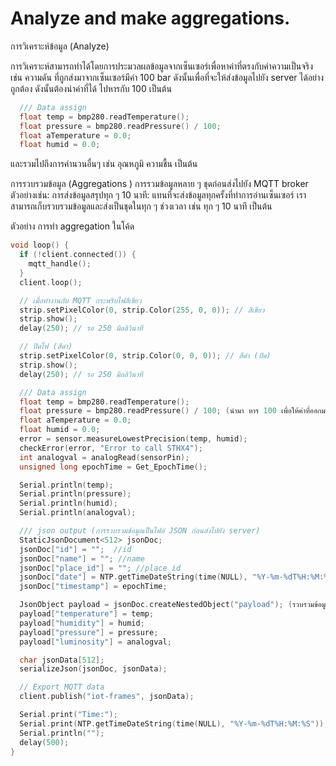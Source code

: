 # Analyze and make aggregations.

การวิเคราะห์ข้อมูล (Analyze)

การวิเคราะห์สามารถทำได้โดยการประมวลผลข้อมูลจากเซ็นเซอร์เพื่อหาค่าที่ตรงกับค่าความเป็นจริง เช่น ความดัน ที่ถูกส่งมาจากเซ็นเซอร์มีค่า 100 bar ดังนั้นเพื่อที่จะให้ส่งข้อมูลไปยัง server ได้อย่างถูกต้อง ดังนั้นต้องนำค่าที่ได้ ไปหารกับ 100 เป็นต้น

```cpp
  /// Data assign
  float temp = bmp280.readTemperature();
  float pressure = bmp280.readPressure() / 100;
  float aTemperature = 0.0;
  float humid = 0.0;
```

และรวมไปถึงการคำนวนอื่นๆ เช่น อุณหภูมิ ความชื้น เป็นต้น

การรวบรวมข้อมูล (Aggregations
)
การรวมข้อมูลหลาย ๆ ชุดก่อนส่งไปยัง MQTT broker ตัวอย่างเช่น:
การส่งข้อมูลสรุปทุก ๆ 10 นาที: แทนที่จะส่งข้อมูลทุกครั้งที่ทำการอ่านเซ็นเซอร์ เราสามารถเก็บรวบรวมข้อมูลและส่งเป็นชุดในทุก ๆ ช่วงเวลา เช่น ทุก ๆ 10 นาที เป็นต้น

ตัวอย่าง การทำ aggregation ในโค้ด

```cpp
void loop() {
  if (!client.connected()) {
    mqtt_handle();
  }
  client.loop();

  // เมื่อทำงานกับ MQTT กระพริบไฟสีเขียว
  strip.setPixelColor(0, strip.Color(255, 0, 0)); // สีเขียว
  strip.show();
  delay(250); // รอ 250 มิลลิวินาที

  // ปิดไฟ (สีดำ)
  strip.setPixelColor(0, strip.Color(0, 0, 0)); // สีดำ (ปิด)
  strip.show();
  delay(250); // รอ 250 มิลลิวินาที

  /// Data assign
  float temp = bmp280.readTemperature();
  float pressure = bmp280.readPressure() / 100; (นำมา หาร 100 เพื่อให้ค่าที่ออกมาถูกต้องตามหน่วยวิทยาศาสตร์)
  float aTemperature = 0.0;
  float humid = 0.0;
  error = sensor.measureLowestPrecision(temp, humid);
  checkError(error, "Error to call STHX4");
  int analogval = analogRead(sensorPin);
  unsigned long epochTime = Get_EpochTime();

  Serial.println(temp);
  Serial.println(pressure);
  Serial.println(humid);
  Serial.println(analogval);

  /// json output (การรวบรวมข้อมูลเป็นไฟล์ JSON ก่อนส่งไปยัง server)
  StaticJsonDocument<512> jsonDoc;
  jsonDoc["id"] = "";  //id
  jsonDoc["name"] = ""; //name
  jsonDoc["place_id"] = ""; //place_id
  jsonDoc["date"] = NTP.getTimeDateString(time(NULL), "%Y-%m-%dT%H:%M:%S"); // ISO 8601 format
  jsonDoc["timestamp"] = epochTime;

  JsonObject payload = jsonDoc.createNestedObject("payload"); (รวบรวมข้อมูลเป็นไฟล์ JSON และสร้าง Payload เพื่อส่งไปยัง server)
  payload["temperature"] = temp;
  payload["humidity"] = humid;
  payload["pressure"] = pressure;
  payload["luminosity"] = analogval;

  char jsonData[512];
  serializeJson(jsonDoc, jsonData);

  // Export MQTT data
  client.publish("iot-frames", jsonData);

  Serial.print("Time:");
  Serial.print(NTP.getTimeDateString(time(NULL), "%Y-%m-%dT%H:%M:%S"));
  Serial.println("");
  delay(500);
}
```